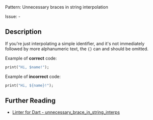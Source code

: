 Pattern: Unnecessary braces in string interpolation

Issue: -

## Description

If you're just interpolating a simple identifier, and it's not immediately
followed by more alphanumeric text, the `{}` can and should be omitted.

Example of **correct** code:
```dart
print("Hi, $name!");
```

Example of **incorrect** code:
```dart
print("Hi, ${name}!");
```

## Further Reading

* [Linter for Dart - unnecessary_brace_in_string_interps](https://dart-lang.github.io/linter/lints/unnecessary_brace_in_string_interps.html)